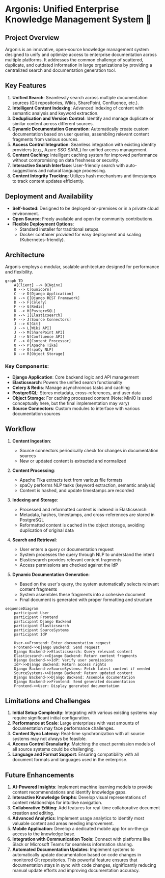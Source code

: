 # Argonis: Unified Enterprise Knowledge Management System 🧙

## Project Overview

Argonis is an innovative, open-source knowledge management system designed to unify and optimize access to enterprise documentation across multiple platforms. It addresses the common challenge of scattered, duplicate, and outdated information in large organizations by providing a centralized search and documentation generation tool.

## Key Features

1. **Unified Search**: Seamlessly search across multiple documentation sources (Git repositories, Wikis, SharePoint, Confluence, etc.).
2. **Intelligent Content Indexing**: Advanced indexing of content with semantic analysis and keyword extraction.
3. **Deduplication and Version Control**: Identify and manage duplicate or similar content across different sources.
4. **Dynamic Documentation Generation**: Automatically create custom documentation based on user queries, assembling relevant content fragments from various sources.
5. **Access Control Integration**: Seamless integration with existing identity providers (e.g., Azure SSO SAML) for unified access management.
6. **Content Caching**: Intelligent caching system for improved performance without compromising on data freshness or security.
7. **Interactive Search Interface**: User-friendly search with auto-suggestions and natural language processing.
8. **Content Integrity Tracking**: Utilizes hash mechanisms and timestamps to track content updates efficiently.

## Deployment and Availability

- **Self-hosted**: Designed to be deployed on-premises or in a private cloud environment.
- **Open Source**: Freely available and open for community contributions.
- **Flexible Deployment Options**: 
  - Standard installer for traditional setups.
  - Docker container provided for easy deployment and scaling (Kubernetes-friendly).

## Architecture

Argonis employs a modular, scalable architecture designed for performance and flexibility.

```mermaid
graph TD
    A[Client] --> B[Nginx]
    B --> C[Gunicorn]
    C --> D[Django Application]
    D --> E[Django REST Framework]
    D --> F[Celery]
    F --> G[Redis]
    D --> H[PostgreSQL]
    D --> I[Elasticsearch]
    F --> J[Source Connectors]
    J --> K[Git]
    J --> L[Wiki API]
    J --> M[SharePoint API]
    J --> N[Confluence API]
    F --> O[Content Processor]
    O --> P[Apache Tika]
    O --> Q[spaCy NLP]
    D --> R[Object Storage]
```

### Key Components:

- **Django Application**: Core backend logic and API management
- **Elasticsearch**: Powers the unified search functionality
- **Celery & Redis**: Manage asynchronous tasks and caching
- **PostgreSQL**: Stores metadata, cross-references, and user data
- **Object Storage**: For caching processed content (Note: MinIO is used conceptually here, but the final implementation may vary)
- **Source Connectors**: Custom modules to interface with various documentation sources

## Workflow

1. **Content Ingestion**:
   - Source connectors periodically check for changes in documentation sources
   - New or updated content is extracted and normalized

2. **Content Processing**:
   - Apache Tika extracts text from various file formats
   - spaCy performs NLP tasks (keyword extraction, semantic analysis)
   - Content is hashed, and update timestamps are recorded

3. **Indexing and Storage**:
   - Processed and reformatted content is indexed in Elasticsearch
   - Metadata, hashes, timestamps, and cross-references are stored in PostgreSQL
   - Reformatted content is cached in the object storage, avoiding duplication of original data

4. **Search and Retrieval**:
   - User enters a query or documentation request
   - System processes the query through NLP to understand the intent
   - Elasticsearch provides relevant content fragments
   - Access permissions are checked against the IdP

5. **Dynamic Documentation Generation**:
   - Based on the user's query, the system automatically selects relevant content fragments
   - System assembles these fragments into a cohesive document
   - Final document is generated with proper formatting and structure

```mermaid
sequenceDiagram
    participant User
    participant Frontend
    participant Django Backend
    participant Elasticsearch
    participant SourceSystems
    participant IdP

    User->>Frontend: Enter documentation request
    Frontend->>Django Backend: Send request
    Django Backend->>Elasticsearch: Query relevant content
    Elasticsearch->>Django Backend: Return content fragments
    Django Backend->>IdP: Verify user permissions
    IdP->>Django Backend: Return access rights
    Django Backend->>SourceSystems: Fetch latest content if needed
    SourceSystems->>Django Backend: Return updated content
    Django Backend->>Django Backend: Assemble documentation
    Django Backend->>Frontend: Send generated documentation
    Frontend->>User: Display generated documentation
```

## Limitations and Challenges

1. **Initial Setup Complexity**: Integrating with various existing systems may require significant initial configuration.
2. **Performance at Scale**: Large enterprises with vast amounts of documentation may face performance challenges.
3. **Content Sync Latency**: Real-time synchronization with all source systems may not always be feasible.
4. **Access Control Granularity**: Matching the exact permission models of all source systems could be challenging.
5. **Language and Format Support**: Ensuring compatibility with all document formats and languages used in the enterprise.

## Future Enhancements

1. **AI-Powered Insights**: Implement machine learning models to provide content recommendations and identify knowledge gaps.
2. **Interactive Knowledge Graphs**: Develop visual representations of content relationships for intuitive navigation.
3. **Collaborative Editing**: Add features for real-time collaborative document creation and editing.
4. **Advanced Analytics**: Implement usage analytics to identify most valuable content and areas needing improvement.
5. **Mobile Application**: Develop a dedicated mobile app for on-the-go access to the knowledge base.
6. **Integration with Communication Tools**: Connect with platforms like Slack or Microsoft Teams for seamless information sharing.
7. **Automated Documentation Updates**: Implement systems to automatically update documentation based on code changes in monitored Git repositories. This powerful feature ensures that documentation stays in sync with code changes, significantly reducing manual update efforts and improving documentation accuracy.
